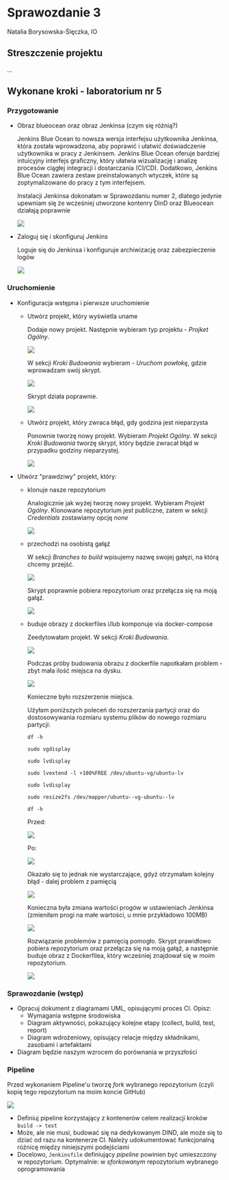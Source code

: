# Sprawozdanie 3
Natalia Borysowska-Ślęczka, IO

## Streszczenie projektu

...

## Wykonane kroki - laboratorium nr 5

### Przygotowanie
  * Obraz blueocean oraz obraz Jenkinsa (czym się różnią?)

    Jenkins Blue Ocean to nowsza wersja interfejsu użytkownika Jenkinsa, która została wprowadzona, aby poprawić i ułatwić doświadczenie użytkownika w pracy z Jenkinsem. Jenkins Blue Ocean oferuje bardziej intuicyjny interfejs graficzny, który ułatwia wizualizację i analizę procesów ciągłej integracji i dostarczania (CI/CD). Dodatkowo, Jenkins Blue Ocean zawiera zestaw preinstalowanych wtyczek, które są zoptymalizowane do pracy z tym interfejsem.

    Instalacji Jenkinsa dokonałam w Sprawozdaniu numer 2, dlatego jedynie upewniam się że wcześniej utworzone kontenry DinD oraz Blueocean działają poprawnie  

    ![](./ss_lab5/lab5_1.png)
  
  * Zaloguj się i skonfiguruj Jenkins

    Loguje się do Jenkinsa i konfiguruje archiwizację oraz zabezpieczenie logów

    ![](./ss_lab5/lab5_9.png)


### Uruchomienie 
* Konfiguracja wstępna i pierwsze uruchomienie

  * Utwórz projekt, który wyświetla uname

    Dodaje nowy projekt. Następnie wybieram typ projektu - *Projket Ogólny*.

    ![](./ss_lab5/lab5_17.png)

    W sekcji *Kroki Budowania* wybieram - *Uruchom powłokę*, gdzie wprowadzam swój skrypt.

    ![](./ss_lab5/lab5_18.png)

    Skrypt działa poprawnie.

    ![](./ss_lab5/lab5_2.png)

  * Utwórz projekt, który zwraca błąd, gdy godzina jest nieparzysta

    Ponownie tworzę nowy projekt. Wybieram *Projekt Ogólny*. W sekcji *Kroki Budowania* tworzę skrypt, który będzie zwracał błąd w przypadku godziny nieparzystej.

    ![](./ss_lab5/lab5_3.png)

* Utwórz "prawdziwy" projekt, który:

  * klonuje nasze repozytorium

    Analogicznie jak wyżej tworzę nowy projekt. Wybieram *Projekt Ogólny*. Klonowane repozytorium jest publiczne, zatem w sekcji *Credentials* zostawiamy opcję *none*

    ![](./ss_lab5/lab5_6.png)

  * przechodzi na osobistą gałąź

    W sekcji *Branches to build* wpisujemy nazwę swojej gałęzi, na którą chcemy przejść.

    ![](./ss_lab5/lab5_6.png)

    Skrypt poprawnie pobiera repozytorium oraz przełącza się na moją gałąź.

    ![](./ss_lab5/lab5_5.png)
    
  * buduje obrazy z dockerfiles i/lub komponuje via docker-compose

    Zeedytowałam projekt. W sekcji *Kroki Budowania*.

    ![](./ss_lab5/lab5_10.png)    

    Podczas próby budowania obrazu z dockerfile napotkałam problem - zbyt mała ilość miejsca na dysku.

    ![](./ss_lab5/lab5_11.png)   

    Konieczne było rozszerzenie miejsca.

    Użyłam poniższych poleceń do rozszerzania partycji oraz do dostosowywania rozmiaru systemu plików do nowego rozmiaru partycji:

    ```df -h```

    ```sudo vgdisplay```

    ```sudo lvdisplay```

    ```sudo lvextend -l +100%FREE /dev/ubuntu-vg/ubuntu-lv```

    ```sudo lvdisplay```

    ```sudo resize2fs /dev/mapper/ubuntu--vg-ubuntu--lv```

    ```df -h```

    Przed:
    
    ![](./ss_lab5/lab5_12.png)   

    Po:

    ![](./ss_lab5/lab5_13.png)   

    Okazało się to jednak nie wystarczające, gdyż otrzymałam kolejny błąd - dalej problem z pamięcią

    ![](./ss_lab5/lab5_14.png)   

    Konieczna była zmiana wartości progów w ustawieniach Jenkinsa (zmieniłam progi na małe wartości, u mnie przykładowo 100MB)

    ![](./ss_lab5/lab5_15.png) 

    Rozwiązanie problemów z pamięcią pomogło. Skrypt prawidłowo pobiera repozytorium oraz przełącza się na moją gałąź, a następnie buduje obraz z Dockerfilea, który wcześniej znajdował się w moim repozytorium.

    ![](./ss_lab5/lab5_16.png) 

### Sprawozdanie (wstęp)
* Opracuj dokument z diagramami UML, opisującymi proces CI. Opisz:
  * Wymagania wstępne środowiska
  * Diagram aktywności, pokazujący kolejne etapy (collect, build, test, report)
  * Diagram wdrożeniowy, opisujący relacje między składnikami, zasobami i artefaktami
* Diagram będzie naszym wzrocem do porównania w przyszłości
  
### Pipeline

Przed wykonaniem Pipeline'u tworzę *fork* wybranego repozytorium (czyli kopię tego repozytorium na moim koncie GitHub)

![](./ss_lab5/lab5_19.png)

* Definiuj pipeline korzystający z kontenerów celem realizacji kroków `build -> test`
* Może, ale nie musi, budować się na dedykowanym DIND, ale może się to dziać od razu na kontenerze CI. Należy udokumentować funkcjonalną różnicę między niniejszymi podejściami
* Docelowo, `Jenkinsfile` definiujący *pipeline* powinien być umieszczony w repozytorium. Optymalnie: w *sforkowanym* repozytorium wybranego oprogramowania

